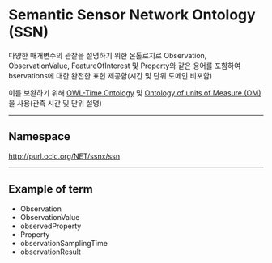 # Semantic Sensor Network Ontology (SSN)

다양한 매개변수의 관찰을 설명하기 위한 온톨로지로  Observation, ObservationValue, FeatureOfInterest 및 Property와 같은 용어를 포함하여 bservations에 대한 완전한 표현 제공함(시간 및 단위 도메인 비포함)

이를 보완하기 위해 [OWL-Time Ontology](OWL-Time_Ontology.md) 및 [Ontology of units of Measure (OM)](https://github.com/shnhj/building/blob/main/ontology/Ontology_of_units_of_Measure_(OM).md)을 사용(관측 시간 및 단위 설명)

---
## Namespace

http://purl.oclc.org/NET/ssnx/ssn

---

## Example of term

- Observation
- ObservationValue
- observedProperty
- Property
- observationSamplingTime
- observationResult




